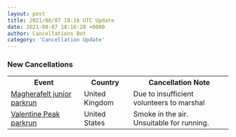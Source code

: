 ```yaml
---
layout: post
title: 2021/08/07 18:16 UTC Update
date: 2021-08-07 18:16:20 +0000
author: Cancellations Bot
category: 'Cancellation Update'
---
```


<h3>New Cancellations</h3>
<div class='hscrollable'>
<table style='width: 100%'>
    <tr>
        <th>Event</th>
        <th>Country</th>
        <th>Cancellation Note</th>
    </tr>
    <tr>
        <td><a href="https://www.parkrun.org.uk/magherafelt-juniors">Magherafelt junior parkrun</a></td>
        <td>United Kingdom</td>
        <td>Due to insufficient volunteers to marshal</td>
    </tr>
    <tr>
        <td><a href="https://www.parkrun.us/valentinepeak">Valentine Peak parkrun</a></td>
        <td>United States</td>
        <td>Smoke in the air. Unsuitable for running.</td>
    </tr>
</table>
</div>
